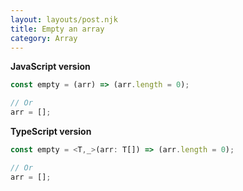 ```yaml
---
layout: layouts/post.njk
title: Empty an array
category: Array
---
```


**JavaScript version**

```js
const empty = (arr) => (arr.length = 0);

// Or
arr = [];
```

**TypeScript version**

```js
const empty = <T,_>(arr: T[]) => (arr.length = 0);

// Or
arr = [];
```
